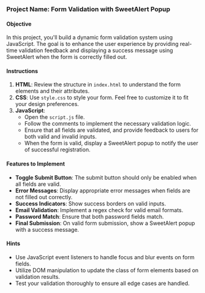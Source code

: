 ### Project Name: **Form Validation with SweetAlert Popup**

#### Objective

In this project, you'll build a dynamic form validation system using JavaScript. The goal is to enhance the user experience by providing real-time validation feedback and displaying a success message using SweetAlert when the form is correctly filled out.

#### Instructions

1. **HTML**: Review the structure in `index.html` to understand the form elements and their attributes.
2. **CSS**: Use `style.css` to style your form. Feel free to customize it to fit your design preferences.
3. **JavaScript**:
   - Open the `script.js` file.
   - Follow the comments to implement the necessary validation logic.
   - Ensure that all fields are validated, and provide feedback to users for both valid and invalid inputs.
   - When the form is valid, display a SweetAlert popup to notify the user of successful registration.

#### Features to Implement

- **Toggle Submit Button**: The submit button should only be enabled when all fields are valid.
- **Error Messages**: Display appropriate error messages when fields are not filled out correctly.
- **Success Indicators**: Show success borders on valid inputs.
- **Email Validation**: Implement a regex check for valid email formats.
- **Password Match**: Ensure that both password fields match.
- **Final Submission**: On valid form submission, show a SweetAlert popup with a success message.

#### Hints

- Use JavaScript event listeners to handle focus and blur events on form fields.
- Utilize DOM manipulation to update the class of form elements based on validation results.
- Test your validation thoroughly to ensure all edge cases are handled.